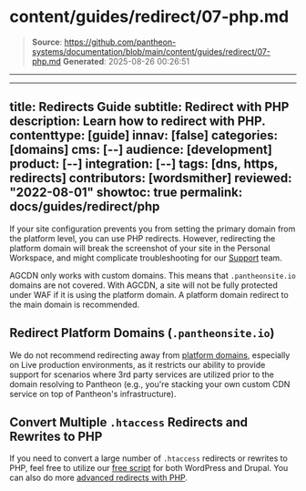 # content/guides/redirect/07-php.md

> **Source**: https://github.com/pantheon-systems/documentation/blob/main/content/guides/redirect/07-php.md
> **Generated**: 2025-08-26 00:26:51

---

---
title: Redirects Guide
subtitle: Redirect with PHP
description: Learn how to redirect with PHP.
contenttype: [guide]
innav: [false]
categories: [domains]
cms: [--]
audience: [development]
product: [--]
integration: [--]
tags: [dns, https, redirects]
contributors: [wordsmither]
reviewed: "2022-08-01"
showtoc: true
permalink: docs/guides/redirect/php
---

If your site configuration prevents you from setting the primary domain from the platform level, you can use PHP redirects. However, redirecting the platform domain will break the screenshot of your site in the Personal Workspace, and might complicate troubleshooting for our [Support](/guides/support/contact-support/) team.

AGCDN only works with custom domains. This means that `.pantheonsite.io` domains are not covered. With AGCDN, a site will not be fully protected under WAF if it is using the platform domain. A platform domain redirect to the main domain is recommended.

<Partial file="_redirects.md" />

## Redirect Platform Domains (`.pantheonsite.io`)
We do not recommend redirecting away from [platform domains](/guides/domains/platform-domains), especially on Live production environments, as it restricts our ability to provide support for scenarios where 3rd party services are utilized prior to the domain resolving to Pantheon (e.g., you're stacking your own custom CDN service on top of Pantheon's infrastructure). 

## Convert Multiple `.htaccess` Redirects and Rewrites to PHP
If you need to convert a large number of `.htaccess` redirects or rewrites to PHP, feel free to utilize our [free script](https://github.com/Pantheon-SE/pantheon-htaccess-rewrites) for both WordPress and Drupal. You can also do more [advanced redirects with PHP](/guides/redirect/advanced).
